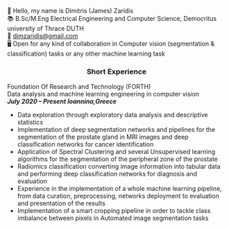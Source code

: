 :slightly_smiling_face: Hello, my name is Dimitris (James) Zaridis <br/>
:books: B.Sc/M.Eng Electrical Engineering and Computer Science, Democritus university of Thrace DUTH <br/>
:email: dimzaridis@gmail.com <br/>
:desktop_computer: Open for any kind of collaboration in Computer vision (segmentation & classification) tasks or any other machine learning task <br/>
### <p align="center">Short Experience<p/>
Foundation Of Research and Technology (FORTH)<br/>
Data analysis and machine learning engineering in computer
vision<br/>
***July 2020 – Present  Ioannina,Greece***<br/>
- Data exploration through exploratory data analysis and descriptive
statistics
- Implementation of deep segmentation networks and pipelines for the
segmentation of the prostate gland in MRI images and deep
classification networks for cancer identification
- Application of Spectral Clustering and several Unsupervised learning
algorithms for the segmentation of the peripheral zone of the prostate
- Radiomics classification converting image information into tabular
data and performing deep classification networks for diagnosis and
evaluation
- Experience in the implementation of a whole machine learning
pipeline, from data curation, preprocessing, networks deployment to
evaluation and presentation of the results
- Implementation of a smart cropping pipeline in order to tackle class
imbalance between pixels in Automated image segmentation tasks
